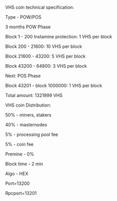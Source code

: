 VHS coin technical specification:

Type - POW/POS

3 months POW Phase

Block 1 - 200 Instamine protection: 1 VHS per block

Block 200 - 21600: 10 VHS per block

Block 21600 - 43200: 5 VHS per block

Block 43200 - 64800: 3 VHS per block
 
Next: POS Phase

Block 43201 - block 1000000: 1 VHS per block

Total amount: 1321999 VHS

VHS coin Distribution:

50% - miners, stakers

40% - masternodes

5% - processing pool fee

5% - coin fee

Premine - 0%

Block time - 2 min

Algo - HEX

Port=13200

Rpcport=13201